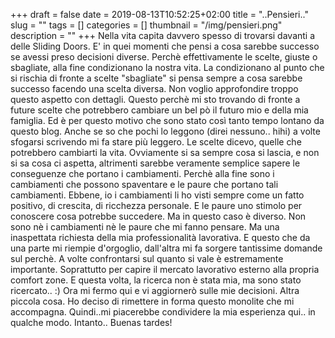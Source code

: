 +++
draft = false
date = 2019-08-13T10:52:25+02:00
title = "..Pensieri.."
slug = ""
tags = []
categories = []
thumbnail = "/img/pensieri.png"
description = ""
+++
Nella vita capita davvero spesso di trovarsi davanti a delle Sliding Doors. E' in quei momenti che pensi a cosa sarebbe successo se avessi preso decisioni diverse. Perchè effettivamente le scelte, giuste o sbagliate, alla fine condizionano la nostra vita. La condizionano al punto che si rischia di fronte a scelte "sbagliate" si pensa sempre a cosa sarebbe successo facendo una scelta diversa. Non voglio approfondire troppo questo aspetto con dettagli. Questo perchè mi sto trovando di fronte a future scelte che potrebbero cambiare un bel pò il futuro mio e della mia famiglia. Ed è per questo motivo che sono stato così tanto tempo lontano da questo blog.
Anche se so che pochi lo leggono (direi nessuno.. hihi) a volte sfogarsi scrivendo mi fa stare più leggero. Le scelte dicevo, quelle che potrebbero cambiarti la vita. Ovviamente si sa sempre cosa si lascia, e non si sa cosa ci aspetta, altrimenti sarebbe veramente semplice sapere le conseguenze che portano i cambiamenti. Perchè alla fine sono i cambiamenti che possono spaventare e le paure che portano tali cambiamenti. Ebbene, io i cambiamenti li ho visti sempre come un fatto positivo, di crescita, di ricchezza personale. E le paure uno stimolo per conoscere cosa potrebbe succedere. Ma in questo caso è diverso. Non sono nè i cambiamenti nè le paure che mi fanno pensare. Ma una inaspettata richiesta della mia professionalità lavorativa. E questo che da una parte mi riempie d'orgoglio, dall'altra mi fa sorgere tantissime domande sul perchè. A volte confrontarsi sul quanto si vale è estremamente importante. Soprattutto per capire il mercato lavorativo esterno alla propria comfort zone. E questa volta, la ricerca non è stata mia, ma sono stato ricercato.. :)
Ora mi fermo qui e vi aggiornerò sulle mie decisioni.
Altra piccola cosa. Ho deciso di rimettere in forma questo monolite che mi accompagna. Quindi..mi piacerebbe condividere la mia esperienza qui.. in qualche modo. Intanto..
Buenas tardes!

